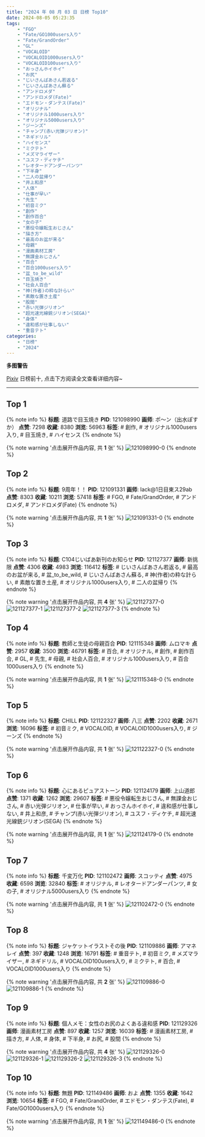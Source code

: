 ```yaml
---
title: "2024 年 08 月 03 日 日榜 Top10"
date: 2024-08-05 05:23:35
tags:
    - "FGO"
    - "Fate/GO1000users入り"
    - "Fate/GrandOrder"
    - "GL"
    - "VOCALOID"
    - "VOCALOID1000users入り"
    - "VOCALOID100users入り"
    - "おっさんホイホイ"
    - "お尻"
    - "じいさんばあさん若返る"
    - "じいさんばあさん蘇る"
    - "アンドロメダ"
    - "アンドロメダ(Fate)"
    - "エドモン・ダンテス(Fate)"
    - "オリジナル"
    - "オリジナル1000users入り"
    - "オリジナル5000users入り"
    - "ジーンズ"
    - "チャンプ(赤い光弾ジリオン)"
    - "ネギドリル"
    - "ハイセンス"
    - "ミクテト"
    - "メズマライザー"
    - "ユスフ・ディケチ"
    - "レオタードアンダーパンツ"
    - "下半身"
    - "二人の盆帰り"
    - "井上和彦"
    - "人体"
    - "仕事が早い"
    - "先生"
    - "初音ミク"
    - "創作"
    - "創作百合"
    - "女の子"
    - "悪役令嬢転生おじさん"
    - "描き方"
    - "最高のお盆が来る"
    - "母親"
    - "漫画素材工房"
    - "無課金おじさん"
    - "百合"
    - "百合1000users入り"
    - "盆_to_be_wild"
    - "目玉焼き"
    - "社会人百合"
    - "神(作者)の粋な計らい"
    - "素敵な置き土産"
    - "股間"
    - "赤い光弾ジリオン"
    - "超光速光線銃ジリオン(SEGA)"
    - "身体"
    - "違和感が仕事しない"
    - "重音テト"
categories:
    - "日榜"
    - "2024"
---
```


<i class="fa fa-triangle-exclamation"></i>**多图警告**<i class="fa fa-triangle-exclamation"></i>

[Pixiv](https://www.pixiv.net/) 日榜前十, 点击下方阅读全文查看详细内容~

<!-- more -->

---

## Top 1

{% note info %}
**标题**: 道路で目玉焼き
**PID**: 121098990 **画师**: ポ～ン（出水ぽすか）
**点赞**: 7298 **收藏**: 8380 **浏览**: 56963
**标签**: # 創作, # オリジナル1000users入り, # 目玉焼き, # ハイセンス
{% endnote %}

{% note warning '点击展开作品内容, 共 **1** 张' %}
![121098990-0](https://i.pixiv.re/img-original/img/2024/08/02/07/30/01/121098990_p0.jpg)
{% endnote %}

## Top 2

{% note info %}
**标题**: 9周年！！
**PID**: 121091331 **画师**: lack@1日目東ス29ab
**点赞**: 8303 **收藏**: 10211 **浏览**: 57418
**标签**: # FGO, # Fate/GrandOrder, # アンドロメダ, # アンドロメダ(Fate)
{% endnote %}

{% note warning '点击展开作品内容, 共 **1** 张' %}
![121091331-0](https://i.pixiv.re/img-original/img/2024/08/02/00/00/22/121091331_p0.jpg)
{% endnote %}

## Top 3

{% note info %}
**标题**: C104じいばあ新刊のお知らせ
**PID**: 121127377 **画师**: 新挑限
**点赞**: 4306 **收藏**: 4983 **浏览**: 116412
**标签**: # じいさんばあさん若返る, # 最高のお盆が来る, # 盆_to_be_wild, # じいさんばあさん蘇る, # 神(作者)の粋な計らい, # 素敵な置き土産, # オリジナル1000users入り, # 二人の盆帰り
{% endnote %}

{% note warning '点击展开作品内容, 共 **4** 张' %}
![121127377-0](https://i.pixiv.re/img-original/img/2024/08/03/03/14/07/121127377_p0.jpg)
![121127377-1](https://i.pixiv.re/img-original/img/2024/08/03/03/14/07/121127377_p1.jpg)
![121127377-2](https://i.pixiv.re/img-original/img/2024/08/03/03/14/07/121127377_p2.jpg)
![121127377-3](https://i.pixiv.re/img-original/img/2024/08/03/03/14/07/121127377_p3.jpg)
{% endnote %}

## Top 4

{% note info %}
**标题**: 教師と生徒の母親百合
**PID**: 121115348 **画师**: ムロマキ
**点赞**: 2957 **收藏**: 3500 **浏览**: 46791
**标签**: # 百合, # オリジナル, # 創作, # 創作百合, # GL, # 先生, # 母親, # 社会人百合, # オリジナル1000users入り, # 百合1000users入り
{% endnote %}

{% note warning '点击展开作品内容, 共 **1** 张' %}
![121115348-0](https://i.pixiv.re/img-original/img/2024/08/02/20/57/54/121115348_p0.jpg)
{% endnote %}

## Top 5

{% note info %}
**标题**: CHILL
**PID**: 121122327 **画师**: 八三
**点赞**: 2202 **收藏**: 2671 **浏览**: 16096
**标签**: # 初音ミク, # VOCALOID, # VOCALOID1000users入り, # ジーンズ
{% endnote %}

{% note warning '点击展开作品内容, 共 **1** 张' %}
![121122327-0](https://i.pixiv.re/img-original/img/2024/08/03/00/00/32/121122327_p0.jpg)
{% endnote %}

## Top 6

{% note info %}
**标题**: 心にあるピュアストーン
**PID**: 121124179 **画师**: 上山道郎
**点赞**: 1371 **收藏**: 1262 **浏览**: 29607
**标签**: # 悪役令嬢転生おじさん, # 無課金おじさん, # 赤い光弾ジリオン, # 仕事が早い, # おっさんホイホイ, # 違和感が仕事しない, # 井上和彦, # チャンプ(赤い光弾ジリオン), # ユスフ・ディケチ, # 超光速光線銃ジリオン(SEGA)
{% endnote %}

{% note warning '点击展开作品内容, 共 **1** 张' %}
![121124179-0](https://i.pixiv.re/img-original/img/2024/08/03/00/42/28/121124179_p0.jpg)
{% endnote %}

## Top 7

{% note info %}
**标题**: 千変万化
**PID**: 121102472 **画师**: スコッティ
**点赞**: 4975 **收藏**: 6598 **浏览**: 32840
**标签**: # オリジナル, # レオタードアンダーパンツ, # 女の子, # オリジナル5000users入り
{% endnote %}

{% note warning '点击展开作品内容, 共 **1** 张' %}
![121102472-0](https://i.pixiv.re/img-original/img/2024/08/02/11/29/04/121102472_p0.png)
{% endnote %}

## Top 8

{% note info %}
**标题**: ジャケットイラストその後
**PID**: 121109886 **画师**: アマネレイ
**点赞**: 397 **收藏**: 1248 **浏览**: 16791
**标签**: # 重音テト, # 初音ミク, # メズマライザー, # ネギドリル, # VOCALOID100users入り, # ミクテト, # 百合, # VOCALOID1000users入り
{% endnote %}

{% note warning '点击展开作品内容, 共 **2** 张' %}
![121109886-0](https://i.pixiv.re/img-original/img/2024/08/02/18/02/32/121109886_p0.jpg)
![121109886-1](https://i.pixiv.re/img-original/img/2024/08/02/18/02/32/121109886_p1.jpg)
{% endnote %}

## Top 9

{% note info %}
**标题**: 個人メモ：女性のお尻のよくある違和感
**PID**: 121129326 **画师**: 漫画素材工房
**点赞**: 897 **收藏**: 1257 **浏览**: 16039
**标签**: # 漫画素材工房, # 描き方, # 人体, # 身体, # 下半身, # お尻, # 股間
{% endnote %}

{% note warning '点击展开作品内容, 共 **4** 张' %}
![121129326-0](https://i.pixiv.re/img-original/img/2024/08/03/06/00/07/121129326_p0.jpg)
![121129326-1](https://i.pixiv.re/img-original/img/2024/08/03/06/00/07/121129326_p1.jpg)
![121129326-2](https://i.pixiv.re/img-original/img/2024/08/03/06/00/07/121129326_p2.jpg)
![121129326-3](https://i.pixiv.re/img-original/img/2024/08/03/06/00/07/121129326_p3.jpg)
{% endnote %}

## Top 10

{% note info %}
**标题**: 無題
**PID**: 121149486 **画师**: およ
**点赞**: 1355 **收藏**: 1642 **浏览**: 10654
**标签**: # FGO, # Fate/GrandOrder, # エドモン・ダンテス(Fate), # Fate/GO1000users入り
{% endnote %}

{% note warning '点击展开作品内容, 共 **1** 张' %}
![121149486-0](https://i.pixiv.re/img-original/img/2024/08/03/21/28/39/121149486_p0.jpg)
{% endnote %}
